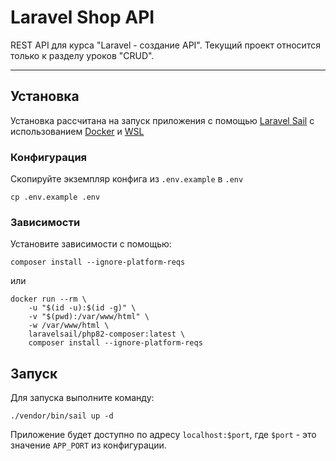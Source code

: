 # Laravel Shop API

REST API для курса "Laravel - создание API". Текущий проект относится только к разделу уроков "CRUD".

---

## Установка

Установка рассчитана на запуск приложения с помощью [Laravel Sail](https://laravel.com/docs/10.x/sail) с использованием [Docker](https://www.docker.com/) и [WSL](https://learn.microsoft.com/ru-ru/windows/wsl/install) 

### Конфигурация

Скопируйте экземпляр конфига из `.env.example` в `.env`
```shell
cp .env.example .env
```

### Зависимости

Установите зависимости с помощью:

```shell
composer install --ignore-platform-reqs
```

или 

```shell
docker run --rm \
    -u "$(id -u):$(id -g)" \
    -v "$(pwd):/var/www/html" \
    -w /var/www/html \
    laravelsail/php82-composer:latest \
    composer install --ignore-platform-reqs
```

## Запуск

Для запуска выполните команду:

```shell
./vendor/bin/sail up -d
```

Приложение будет доступно по адресу `localhost:$port`, где `$port` - это значение `APP_PORT` из конфигурации.
